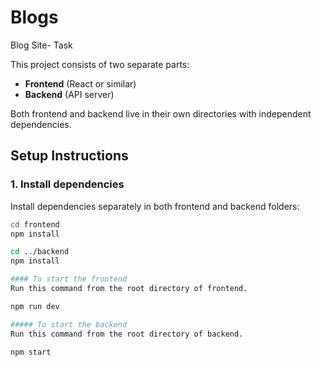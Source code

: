 # Blogs
Blog Site- Task


This project consists of two separate parts:  
- **Frontend** (React or similar)  
- **Backend** (API server)

Both frontend and backend live in their own directories with independent dependencies.

## Setup Instructions

### 1. Install dependencies

Install dependencies separately in both frontend and backend folders:

```bash
cd frontend
npm install

cd ../backend
npm install

#### To start the frontend 
Run this command from the root directory of frontend.

npm run dev

##### To start the backend
Run this command from the root directory of backend.

npm start

